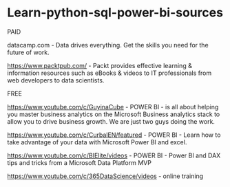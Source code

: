 # Learn-python-sql-power-bi-sources


PAID

datacamp.com - Data drives everything. Get the skills you need for the future of work.

https://www.packtpub.com/ - Packt provides effective learning & information resources such as eBooks & videos to IT professionals from web developers to data scientists.


FREE

https://www.youtube.com/c/GuyinaCube - POWER BI - is all about helping you master business analytics on the Microsoft Business analytics stack to allow you to drive business growth. We are just two guys doing the work.



https://www.youtube.com/c/CurbalEN/featured - POWER BI - Learn how to take advantage of your data with Microsoft Power BI and excel. 

https://www.youtube.com/c/BIElite/videos - POWER BI - Power BI and DAX tips and tricks from a Microsoft Data Platform MVP

https://www.youtube.com/c/365DataScience/videos -  online training 
